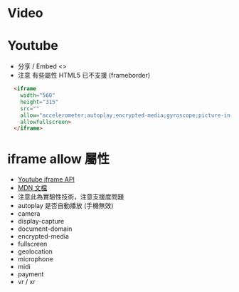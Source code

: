 # Video

# Youtube
- 分享 / Embed <>
- 注意 有些屬性 HTML5 已不支援 (frameborder)
```html
  <iframe 
    width="560"
    height="315" 
    src=""
    allow="accelerometer;autoplay;encrypted-media;gyroscope;picture-in-picture"
    allowfullscreen>
  </iframe>
```

# iframe allow 屬性
- [Youtube iframe API](https://developers.google.com/youtube/player_parameters?hl=zh-cn)
- [MDN 文檔](https://developer.mozilla.org/en-US/docs/Web/HTTP/Headers/Feature-Policy)
- 注意此為實驗性技術，注意支援度問題
- autoplay 是否自動播放 (手機無效)
- camera
- display-capture
- document-domain
- encrypted-media
- fullscreen
- geolocation
- microphone
- midi
- payment
- vr / xr
